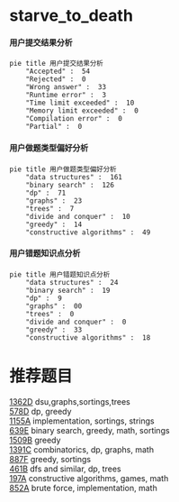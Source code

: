 # starve_to_death

<!-- tabs:start -->



#### **用户提交结果分析**

```mermaid
pie title 用户提交结果分析
    "Accepted" :  54
    "Rejected" :  0
    "Wrong answer" :  33
    "Runtime error" :  3
    "Time limit exceeded" :  10
    "Memory limit exceeded" :  0
    "Compilation error" :  0
    "Partial" :  0
```

#### **用户做题类型偏好分析**

```mermaid
pie title 用户做题类型偏好分析
    "data structures" :  161
    "binary search" :  126
    "dp" :  71
    "graphs" :  23
    "trees" :  7
    "divide and conquer" :  10
    "greedy" :  14
    "constructive algorithms" :  49
```
#### **用户错题知识点分析**

```mermaid
pie title 用户错题知识点分析
    "data structures" :  24
    "binary search" :  19
    "dp" :  9
    "graphs" :  00
    "trees" :  0
    "divide and conquer" :  0
    "greedy" :  33
    "constructive algorithms" :  18
```



<!-- tabs:end -->
# 推荐题目
[1362D](https://codeforces.com/contest/1362/problem/D)		dsu,graphs,sortings,trees		  
[578D](https://codeforces.com/contest/578/problem/D)		dp,
                        greedy		  
[1155A](https://codeforces.com/contest/1155/problem/A)		implementation,
                        sortings,
                        strings		  
[639E](https://codeforces.com/contest/639/problem/E)		binary search,
                        greedy,
                        math,
                        sortings		  
[1509B](https://codeforces.com/contest/1509/problem/B)		greedy		  
[1391C](https://codeforces.com/contest/1391/problem/C)		combinatorics,
                        dp,
                        graphs,
                        math		  
[887F](https://codeforces.com/contest/887/problem/F)		greedy,
                        sortings		  
[461B](https://codeforces.com/contest/461/problem/B)		dfs and similar,
                        dp,
                        trees		  
[197A](https://codeforces.com/contest/197/problem/A)		constructive algorithms,
                        games,
                        math		  
[852A](https://codeforces.com/contest/852/problem/A)		brute force,
                        implementation,
                        math		  

